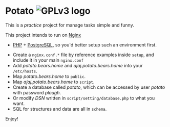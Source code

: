 Potato ![GPLv3 logo](http://gplv3.fsf.org/gplv3-88x31.png)
======

This is a *practice* project for manage tasks simple and funny.

This project intends to run on [Nginx](http://www.nginx.org/)
 + [PHP](http://www.php.net/) + [PostgreSQL](http://www.postgresql.org/),
so you'd better setup such an environment first.

* Create a `nginx.conf.*` file by reference examples inside `setup`,
  and include it in your main `nginx.conf`
 * Add *potato.bears.home* and *ajaj.potato.bears.home* into your `/etc/hosts`.
 * Map *potato.bears.home* to `public`.
 * Map *ajaj.potato.bears.home* to `script`.
* Create a database called *potato*,
  which can be accessed by user *potato* with password *plough*.
 * Or modify *DSN* written in `script/setting/database.php` to what you want.
 * SQL for structures and data are all in `schema`.

Enjoy!